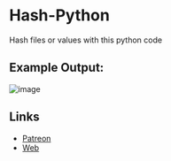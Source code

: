 # Hash-Python
Hash files or values ​​with this python code
## Example Output:
![image](https://github.com/user-attachments/assets/09eec0de-ec3c-47fc-a229-f3c2e793e06a)
## Links
* [Patreon](https://www.patreon.com/byAd12)
* [Web](https://byad12.pages.dev)
